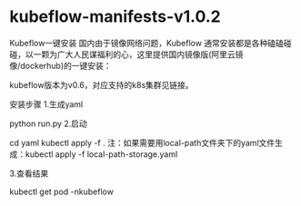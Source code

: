 # kubeflow-manifests-v1.0.2
Kubeflow一键安装
国内由于镜像网络问题，Kubeflow 通常安装都是各种磕磕碰碰，以一颗为广大人民谋福利的心，这里提供国内镜像版(阿里云镜像/dockerhub)的一键安装：

kubeflow版本为v0.6，对应支持的k8s集群见链接。

安装步骤
1.生成yaml

python run.py
2.启动

cd yaml
kubectl apply -f .
注：如果需要用local-path文件夹下的yaml文件生成：kubectl apply -f local-path-storage.yaml

3.查看结果

kubectl get pod -nkubeflow
